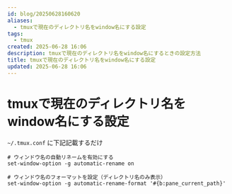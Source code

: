 ```yaml
---
id: blog/20250628160620
aliases:
  - tmuxで現在のディレクトリ名をwindow名にする設定
tags:
  - tmux
created: 2025-06-28 16:06
description: tmuxで現在のディレクトリ名をwindow名にするときの設定方法
title: tmuxで現在のディレクトリ名をwindow名にする設定
updated: 2025-06-28 16:06
---
```


# tmuxで現在のディレクトリ名をwindow名にする設定

`~/.tmux.conf` に下記記載するだけ

```
# ウィンドウ名の自動リネームを有効にする
set-window-option -g automatic-rename on

# ウィンドウ名のフォーマットを設定（ディレクトリ名のみ表示）
set-window-option -g automatic-rename-format '#{b:pane_current_path}'
```
